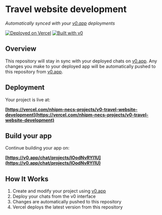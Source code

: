 # Travel website development

*Automatically synced with your [v0.app](https://v0.app) deployments*

[![Deployed on Vercel](https://img.shields.io/badge/Deployed%20on-Vercel-black?style=for-the-badge&logo=vercel)](https://vercel.com/nhipm-necs-projects/v0-travel-website-development)
[![Built with v0](https://img.shields.io/badge/Built%20with-v0.app-black?style=for-the-badge)](https://v0.app/chat/projects/lOodNvRYl1U)

## Overview

This repository will stay in sync with your deployed chats on [v0.app](https://v0.app).
Any changes you make to your deployed app will be automatically pushed to this repository from [v0.app](https://v0.app).

## Deployment

Your project is live at:

**[https://vercel.com/nhipm-necs-projects/v0-travel-website-development](https://vercel.com/nhipm-necs-projects/v0-travel-website-development)**

## Build your app

Continue building your app on:

**[https://v0.app/chat/projects/lOodNvRYl1U](https://v0.app/chat/projects/lOodNvRYl1U)**

## How It Works

1. Create and modify your project using [v0.app](https://v0.app)
2. Deploy your chats from the v0 interface
3. Changes are automatically pushed to this repository
4. Vercel deploys the latest version from this repository
